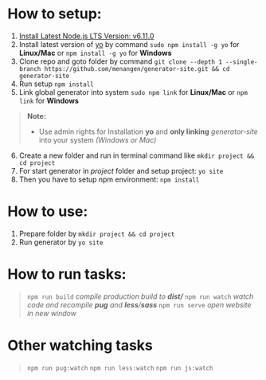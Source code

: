 How to setup:
===================

 1. [Install Latest Node.js LTS Version: v6.11.0](https://nodejs.org/en/download/)
 2. Install latest version of [yo](http://yeoman.io/learning/) by command `sudo npm install -g yo` for **Linux/Mac** or `npm install -g yo` for **Windows**
 3. Clone repo and goto folder by command `git clone --depth 1 --single-branch https://github.com/menangen/generator-site.git && cd generator-site`
 4. Run setup `npm install`
 5. Link global generator into system `sudo npm link` for **Linux/Mac** or `npm link` for **Windows**

> **Note:**
> - Use admin rights for Installation **yo** and **only linking** *generator-site* into your system *(Windows or Mac)*

6. Create a new folder and run in terminal command like `mkdir project && cd project`
7. For start generator in *project* folder and setup project: `yo site`
8. Then you have to setup npm environment: `npm install`

How to use:
===================

 1. Prepare folder by `mkdir project && cd project`
 2. Run generator by `yo site`

How to run tasks:
===================
> `npm run build` *compile production build to **dist/***
> `npm run watch` *watch code and recompile **pug** and **less**/**sass***
> `npm run serve` *open website in new window*

Other watching tasks
===================
> `npm run pug:watch`
> `npm run less:watch`
> `npm run js:watch`